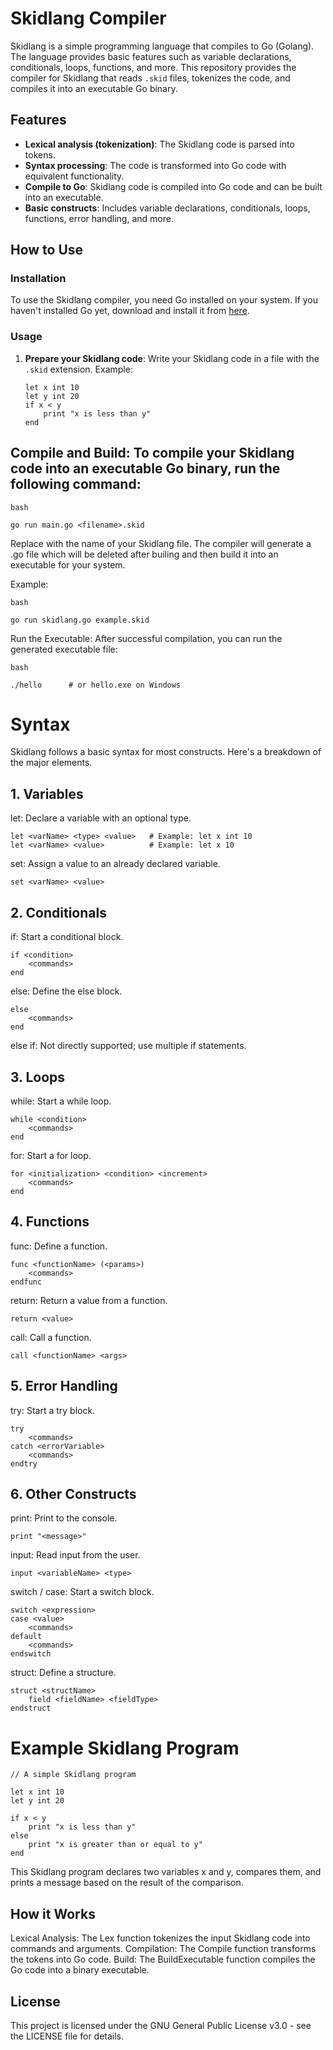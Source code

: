 # Skidlang Compiler

Skidlang is a simple programming language that compiles to Go (Golang). The language provides basic features such as variable declarations, conditionals, loops, functions, and more. This repository provides the compiler for Skidlang that reads `.skid` files, tokenizes the code, and compiles it into an executable Go binary.

## Features

- **Lexical analysis (tokenization)**: The Skidlang code is parsed into tokens.
- **Syntax processing**: The code is transformed into Go code with equivalent functionality.
- **Compile to Go**: Skidlang code is compiled into Go code and can be built into an executable.
- **Basic constructs**: Includes variable declarations, conditionals, loops, functions, error handling, and more.

## How to Use

### Installation

To use the Skidlang compiler, you need Go installed on your system. If you haven't installed Go yet, download and install it from [here](https://golang.org/dl/).

### Usage

1. **Prepare your Skidlang code**: Write your Skidlang code in a file with the `.skid` extension. Example:

   ```skid
   let x int 10
   let y int 20
   if x < y
       print "x is less than y"
   end
   ```
   
## Compile and Build: To compile your Skidlang code into an executable Go binary, run the following command:

```
bash

go run main.go <filename>.skid
```

Replace <filename> with the name of your Skidlang file. The compiler will generate a .go file which will be deleted after builing and then build it into an executable for your system.

Example:

```
bash

go run skidlang.go example.skid
```
Run the Executable: After successful compilation, you can run the generated executable file:

```
bash

./hello      # or hello.exe on Windows
```
# Syntax
Skidlang follows a basic syntax for most constructs. Here's a breakdown of the major elements.

## 1. Variables
let: Declare a variable with an optional type.
```
let <varName> <type> <value>   # Example: let x int 10
let <varName> <value>          # Example: let x 10
```

set: Assign a value to an already declared variable.

```
set <varName> <value>
```
## 2. Conditionals
if: Start a conditional block.

```
if <condition>
    <commands>
end
```
else: Define the else block.

```
else
    <commands>
end
```
else if: Not directly supported; use multiple if statements.

## 3. Loops
while: Start a while loop.

```
while <condition>
    <commands>
end
```
for: Start a for loop.

```
for <initialization> <condition> <increment>
    <commands>
end
```
## 4. Functions
func: Define a function.

```
func <functionName> (<params>)
    <commands>
endfunc
```
return: Return a value from a function.

```
return <value>
```
call: Call a function.

```
call <functionName> <args>
```
## 5. Error Handling
try: Start a try block.

```
try
    <commands>
catch <errorVariable>
    <commands>
endtry
```
## 6. Other Constructs
print: Print to the console.

```
print "<message>"
```

input: Read input from the user.

```
input <variableName> <type>
```

switch / case: Start a switch block.

```
switch <expression>
case <value>
    <commands>
default
    <commands>
endswitch
```
struct: Define a structure.

```
struct <structName>
    field <fieldName> <fieldType>
endstruct
```

# Example Skidlang Program

```
// A simple Skidlang program

let x int 10
let y int 20

if x < y
    print "x is less than y"
else
    print "x is greater than or equal to y"
end
```
This Skidlang program declares two variables x and y, compares them, and prints a message based on the result of the comparison.

## How it Works
Lexical Analysis: The Lex function tokenizes the input Skidlang code into commands and arguments.
Compilation: The Compile function transforms the tokens into Go code.
Build: The BuildExecutable function compiles the Go code into a binary executable.


## License
This project is licensed under the GNU General Public License v3.0 - see the LICENSE file for details.

